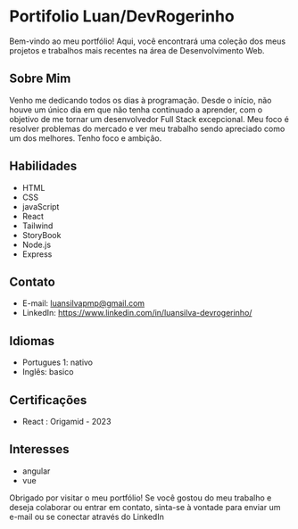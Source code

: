 ﻿# Portifolio Luan/DevRogerinho

Bem-vindo ao meu portfólio! Aqui, você encontrará uma coleção dos meus projetos e trabalhos mais recentes na área de Desenvolvimento Web.

## Sobre Mim

 Venho me dedicando todos os dias à programação. Desde o início, não houve um único dia em que não tenha
continuado a aprender, com o objetivo de me tornar um desenvolvedor Full Stack excepcional. Meu foco é
resolver problemas do mercado e ver meu trabalho sendo apreciado como um dos melhores. Tenho foco e
ambição.

## Habilidades
- HTML
- CSS
- javaScript
- React
- Tailwind
- StoryBook
- Node.js
- Express 

## Contato
- E-mail: luansilvapmp@gmail.com
- LinkedIn: https://www.linkedin.com/in/luansilva-devrogerinho/


## Idiomas
- Portugues 1: nativo
- Inglês: basico

## Certificações
- React : Origamid - 2023

## Interesses
- angular
- vue

Obrigado por visitar o meu portfólio! Se você gostou do meu trabalho e deseja colaborar ou entrar em contato, sinta-se à vontade para enviar um e-mail ou se conectar através do LinkedIn
